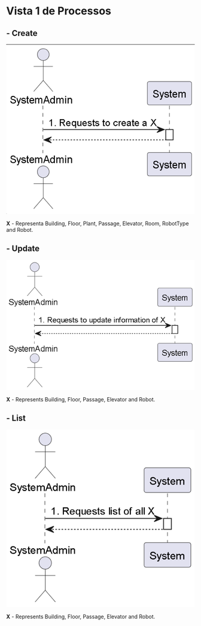 # Vista 1 de Processos

## - Create

![V1_Processos_Create](V1_Processos_Create.png)


**X** - Representa Building, Floor, Plant, Passage, Elevator, Room, RobotType and Robot.


## - Update

![V1_Processos_Create](V1_Processos_Update.png)


**X** - Represents Building, Floor, Passage, Elevator and Robot.


## - List

![V1_Processos_Create](V1_Processos_List.png)


**X** - Represents Building, Floor, Passage, Elevator and Robot.

